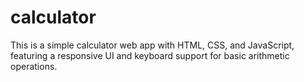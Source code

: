 # calculator
This is a simple calculator web app with HTML, CSS, and JavaScript, featuring a responsive UI and keyboard support for basic arithmetic operations.
